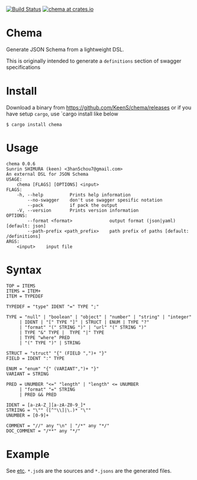[![Build Status](https://travis-ci.org/KeenS/chema.svg?branch=master)](https://travis-ci.org/KeenS/chema)
[![chema at crates.io](https://img.shields.io/crates/v/chema.svg)](https://crates.io/crates/chema)

# Chema
Generate JSON Schema from a lightweight DSL.

This is originally intended to generate a `definitions` section of swagger specifications

# Install

Download a binary from https://github.com/KeenS/chema/releases
or if you have setup `cargo`, use `cargo install like below

```
$ cargo install chema
```

# Usage

```
chema 0.0.6
Sunrin SHIMURA (keen) <3han5chou7@gmail.com>
An external DSL for JSON Schema
USAGE:
    chema [FLAGS] [OPTIONS] <input>
FLAGS:
    -h, --help          Prints help information
        --no-swagger    don't use swagger spesific notation
        --pack          if pack the output
    -V, --version       Prints version information
OPTIONS:
        --format <format>              output format (json|yaml) [default: json]
        --path-prefix <path_prefix>    path prefix of paths [default: /definitions]
ARGS:
    <input>    input file
```
# Syntax

```
TOP = ITEMS
ITEMS = ITEM+
ITEM = TYPEDEF

TYPEDEF = "type" IDENT "=" TYPE ";"

TYPE = "null" | "boolean" | "object" | "number" | "string" | "integer"
     | IDENT | "[" TYPE "]" | STRUCT | ENUM | TYPE "?"
     | "format" "(" STRING ")" | "url" "(" STRING ")"
     | TYPE "&" TYPE |  TYPE "|" TYPE
     | TYPE "where" PRED
     | "(" TYPE ")" | STRING

STRUCT = "struct" "{" (FIELD ",")+ "}"
FIELD = IDENT ":" TYPE

ENUM = "enum" "{" (VARIANT",")+ "}"
VARIANT = STRING

PRED = UNUMBER "<=" "length" | "length" <= UNUMBER
     | "format" "=" STRING
     | PRED && PRED

IDENT = [a-zA-Z_][a-zA-Z0-9_]*
STRIING = "\"" ([^"\\]|\.)* "\""
UNUMBER = [0-9]+

COMMENT = "//" any "\n" | "/*" any "*/"
DOC_COMMENT = "/**" any "*/"
```

# Example

See [etc](etc). `*.jsd`s are the sources and `*.jsons` are the generated files.
